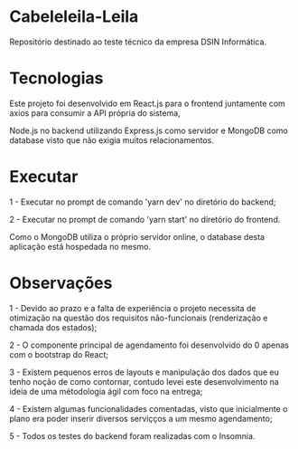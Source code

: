 # Cabeleleila-Leila
Repositório destinado ao teste técnico da empresa DSIN Informática.

# Tecnologias

Este projeto foi desenvolvido em React.js para o frontend juntamente com axios para consumir a API própria do sistema,

Node.js no backend utilizando Express.js como servidor e MongoDB como database visto que não exigia muitos relacionamentos.

# Executar

1 - Executar no prompt de comando 'yarn dev' no diretório do backend;

2 - Executar no prompt de comando 'yarn start' no diretório do frontend.

Como o MongoDB utiliza o próprio servidor online, o database desta aplicação está hospedada no mesmo.

# Observações

1 - Devido ao prazo e a falta de experiência o projeto necessita de otimização na questão dos requisitos não-funcionais (renderização e chamada dos estados);

2 - O componente principal de agendamento foi desenvolvido do 0 apenas com o bootstrap do React;

3 - Existem pequenos erros de layouts e manipulação dos dados que eu tenho noção de como contornar, contudo levei este desenvolvimento na ideia de uma métodologia ágil com foco na entrega;

4 - Existem algumas funcionalidades comentadas, visto que inicialmente o plano era poder inserir diversos serviçços a um mesmo agendamento;

5 - Todos os testes do backend foram realizadas com o Insomnia.



